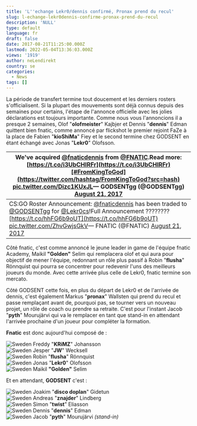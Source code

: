 ```yaml
---
title: 'L''echange Lekr0/dennis confirmé, Pronax prend du recul'
slug: l-echange-lekr0dennis-confirme-pronax-prend-du-recul
description: 'NULL'
type: default
language: fr
draft: false
date: 2017-08-21T11:25:00.000Z
lastmod: 2022-05-04T13:36:03.000Z
views: '1919'
author: neLendirekt
country: se
categories:
  - News
tags: []
---
```

La période de transfert termine tout doucement et les derniers rosters s'officialisent. Si la plupart des mouvements sont déjà connus depuis des semaines pour certains, l'étape de l'annonce officielle avec les jolies déclarations est toujours importante. Comme nous vous l'annoncions il a presque 2 semaines, Olof "**olofmeister**" Kajbjer et Dennis "**dennis**" Edman quittent bien fnatic, comme annoncé par flickshot le premier rejoint FaZe à la place de Fabien "**kioShiMa**" Fiey et le second termine chez GODSENT en étant échangé avec Jonas "**Lekr0**" Olofsson.

| We've acquired [@fnaticdennis](https://twitter.com/fnaticdennis) from [@FNATIC](https://twitter.com/FNATIC).Read more: [https://t.co/i3UbCHlRFr](https://t.co/i3UbCHlRFr)[#FromKingToGod](https://twitter.com/hashtag/FromKingToGod?src=hash) [pic.twitter.com/Dizc1KUxJL](https://t.co/Dizc1KUxJL)— GODSENTgg (@GODSENTgg) [August 21, 2017](https://twitter.com/GODSENTgg/status/899572062284656640)                |
| -------------------------------------------------------------------------------------------------------------------------------------------------------------------------------------------------------------------------------------------------------------------------------------------------------------------------------------------------------------------------------------------- |
| CS:GO Roster Announcement: [@fnaticdennis](https://twitter.com/fnaticdennis) has been traded to [@GODSENTgg](https://twitter.com/GODSENTgg) for [@Lekr0cs](https://twitter.com/Lekr0cs)!Full Announcement ???????? [https://t.co/hhFG6b9oUT](https://t.co/hhFG6b9oUT) [pic.twitter.com/ZhvGwjsGkV](https://t.co/ZhvGwjsGkV)— FNATIC (@FNATIC) [August 21, 2017](https://twitter.com/FNATIC/status/899572034639990785) |

Côté fnatic, c'est comme annoncé le jeune leader in game de l'équipe fnatic Academy, Maikil **"Golden"** Selim qui remplacera olof et qui aura pour objectif de mener l'équipe, redonnant un rôle plus passif à Robin "**flusha**" Rönnquist qui pourra se concentrer pour redevenir l'uns des meilleurs joueurs du monde. Avec cette arrivée plus celle de Lekr0, fnatic termine son mercato.

Côté GODSENT cette fois, en plus du départ de Lekr0 et de l'arrivée de dennis, c'est également Markus "**pronax**" Wallsten qui prend du recul et passe remplaçant avant de, pourquoi pas, se tourner vers un nouveau projet, un rôle de coach ou prendre sa retraite. C'est pour l'instant Jacob "**pyth**" Mourujärvi qui va le remplacer en tant que stand-in en attendant l'arrivée prochaine d'un joueur pour compléter la formation.

**Fnatic** est donc aujourd'hui composé de :

![Sweden](/images/countries/se.svg)⁠ Freddy "**KRiMZ**" Johansson  
![Sweden](/images/countries/se.svg)⁠ Jesper "**JW**" Wecksell  
![Sweden](/images/countries/se.svg)⁠ Robin "**flusha**" Rönnquist  
![Sweden](/images/countries/se.svg)⁠ Jonas "**Lekr0**" Olofsson  
![Sweden](/images/countries/se.svg)⁠ Maikil **"Golden"** Selim

Et en attendant, **GODSENT** c'est :

![Sweden](/images/countries/se.svg)⁠ Joakim "**disco doplan**" Gidetun  
![Sweden](/images/countries/se.svg)⁠ Andreas "**znajder**" Lindberg  
![Sweden](/images/countries/se.svg)⁠ Simon "**twist**" Eliasson  
![Sweden](/images/countries/se.svg)⁠ Dennis "**dennis**" Edman  
![Sweden](/images/countries/se.svg)⁠ Jacob "**pyth**" Mourujärvi _(stand-in)_
